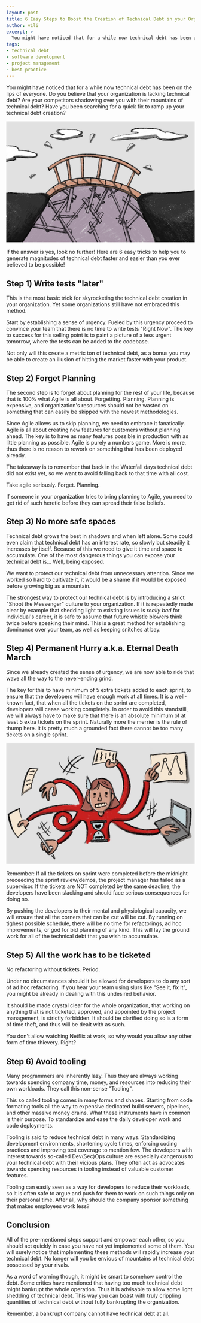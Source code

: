 ```yaml
---
layout: post
title: 6 Easy Steps to Boost the Creation of Technical Debt in your Organization
author: vili
excerpt: >
  You might have noticed that for a while now technical debt has been on the lips of everyone. Do you believe that your organization is lacking technical debt? Are your competitors shadowing over you with their mountains of technical debt? Have you been searching for a quick fix to ramp up your technical debt creation? If the answer is yes, look no further!
tags:
- technical debt
- software development
- project management
- best practice
---
```


You might have noticed that for a while now technical debt has been on the lips of everyone.
Do you believe that your organization is lacking technical debt?
Are your competitors shadowing over you with their mountains of technical debt?
Have you been searching for a quick fix to ramp up your technical debt creation?

![tech-debt](/img/tech-debt/bridge.jpg)

If the answer is yes, look no further!
Here are 6 easy tricks to help you to generate magnitudes of technical debt faster and easier than you ever believed to be possible!

## Step 1) Write tests "later"

This is the most basic trick for skyrocketing the technical debt creation in your organization.
Yet some organizations still have not embraced this method.

Start by establishing a sense of urgency.
Fueled by this urgency proceed to convince your team that there is no time to write tests "Right Now".
The key to success for this selling point is to paint a picture of a less urgent tomorrow,
where the tests can be added to the codebase.

Not only will this create a metric ton of technical debt,
as a bonus you may be able to create an illusion of hitting the market faster with your product.

## Step 2) Forget Planning

The second step is to forget about planning for the rest of your life,
because that is 100% what Agile is all about.
Forgetting. Planning.
Planning is expensive,
and organization's resources should not be wasted on something that can easily be skipped with the newest methodologies.

Since Agile allows us to skip planning,
we need to embrace it fanatically.
Agile is all about creating new features for customers without planning ahead.
The key is to have as many features possible in production with as little planning as possible.
Agile is purely a numbers game.
More is more,
thus there is no reason to rework on something that has been deployed already.

The takeaway is to remember that back in the Waterfall days technical debt did not exist yet,
so we want to avoid falling back to that time with all cost.

Take agile seriously.
Forget. Planning.

If someone in your organization tries to bring planning to Agile,
you need to get rid of such heretic before they can spread their false beliefs.

## Step 3) No more safe spaces

Technical debt grows the best in shadows and when left alone.
Some could even claim that technical debt has an interest rate,
so slowly but steadily it increases by itself.
Because of this we need to give it time and space to accumulate.
One of the most dangerous things you can expose your technical debt is... Well, being exposed.

We want to protect our technical debt from unnecessary attention.
Since we worked so hard to cultivate it,
it would be a shame if it would be exposed before growing big as a mountain.

The strongest way to protect our technical debt is by introducing a strict "Shoot the Messenger" culture to your organization.
If it is repeatedly made clear by example that shedding light to existing issues is _really bad_ for individual's career,
it is safe to assume that future whistle blowers think twice before speaking their mind.
This is a great method for establishing dominance over your team,
as well as keeping snitches at bay.

## Step 4) Permanent Hurry a.k.a. Eternal Death March

Since we already created the sense of urgency,
we are now able to ride that wave all the way to the never-ending grind.

The key for this to have minimum of 5 extra tickets added to each sprint,
to ensure that the developers will have enough work at all times.
It is a well-known fact,
that when all the tickets on the sprint are completed,
developers will cease working completely.
In order to avoid this standstill,
we will always have to make sure that there is an absolute minimum of at least 5 extra tickets on the sprint.
Naturally more the merrier is the rule of thump here.
It is pretty much a grounded fact there cannot be too many tickets on a single sprint.

![hurry](/img/tech-debt/hurry.jpg)

Remember: If all the tickets on sprint were completed before the midnight preceeding the sprint review/demos,
the project manager has failed as a supervisor.
If the tickets are NOT completed by the same deadline,
the developers have been slacking and should face serious consequences for doing so.

By pushing the developers to their mental and physiological capacity,
we will ensure that all the corners that can be cut will be cut.
By running on tighest possible schedule,
there will be no time for refactorings, ad hoc improvements,
or god for bid planning of any kind.
This will lay the ground work for all of the technical debt that you wish to accumulate.

## Step 5) All the work has to be ticketed

No refactoring without tickets. Period.

Under no circumstances should it be allowed for developers to do any sort of ad hoc refactoring.
If you hear your team using slurs like "See it, fix it",
you might be already in dealing with this undesired behavior.

It should be made crystal clear for the whole organization,
that working on anything that is not ticketed, approved, and appointed by the project management,
is strictly forbidden.
It should be clarified doing so is a form of time theft,
and thus will be dealt with as such.

You don't allow watching Netflix at work,
so why would you allow any other form of time thievery.
Right?

## Step 6) Avoid tooling

Many programmers are inherently lazy.
Thus they are always working towards spending company time, money, and resources into reducing their own workloads.
They call this non-sense "Tooling".

This so called tooling comes in many forms and shapes.
Starting from code formating tools all the way to expensive dedicated build servers, pipelines, and other massive money drains.
What these instruments have in common is their purpose.
To standardize and ease the daily developer work and code deployments.

Tooling is said to reduce technical debt in many ways.
Standardizing development environments, shortening cycle times, enforcing coding practices and improving test coverage to mention few.
The developers with interest towards so-called Dev(Sec)Ops culture are especially dangerous to your technical debt with their vicious plans.
They often act as advocates towards spending resources in tooling instead of valuable customer features.

Tooling can easily seen as a way for developers to reduce their workloads,
so it is often safe to argue and push for them to work on such things only on their personal time.
After all, why should the company sponsor something that makes employees work less?

## Conclusion

All of the pre-mentioned steps support and empower each other,
so you should act quickly in case you have not yet implemented some of them.
You will surely notice that implementing these methods will rapidly increase your technical debt.
No longer will you be envious of mountains of technical debt possessed by your rivals.

As a word of warning though,
it might be smart to somehow control the debt.
Some critics have mentioned that having too much technical debt might bankrupt the whole operation.
Thus it is advisable to allow some light shedding of technical debt.
This way you can boast with truly crippling quantities of technical debt without fully bankrupting the organization.

Remember, a bankrupt company cannot have technical debt at all.

